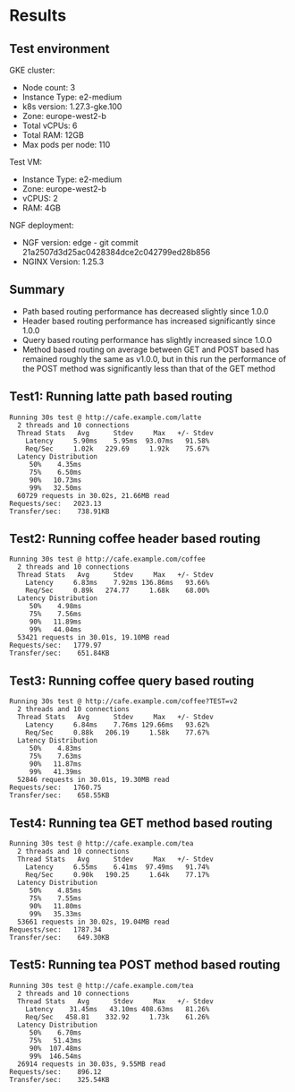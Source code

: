 # Results

## Test environment

GKE cluster:

- Node count: 3
- Instance Type: e2-medium
- k8s version: 1.27.3-gke.100
- Zone: europe-west2-b
- Total vCPUs: 6
- Total RAM: 12GB
- Max pods per node: 110

Test VM:

- Instance Type: e2-medium
- Zone: europe-west2-b
- vCPUS: 2
- RAM: 4GB

NGF deployment:

- NGF version: edge - git commit 21a2507d3d25ac0428384dce2c042799ed28b856
- NGINX Version: 1.25.3

## Summary

- Path based routing performance has decreased slightly since 1.0.0
- Header based routing performance has increased significantly since 1.0.0
- Query based routing performance has slightly increased since 1.0.0
- Method based routing on average between GET and POST based has remained roughly the same as v1.0.0, but in this run
  the performance of the POST method was significantly less than that of the GET method

## Test1: Running latte path based routing

```console
Running 30s test @ http://cafe.example.com/latte
  2 threads and 10 connections
  Thread Stats   Avg      Stdev     Max   +/- Stdev
    Latency     5.90ms    5.95ms  93.07ms   91.58%
    Req/Sec     1.02k   229.69     1.92k    75.67%
  Latency Distribution
     50%    4.35ms
     75%    6.50ms
     90%   10.73ms
     99%   32.50ms
  60729 requests in 30.02s, 21.66MB read
Requests/sec:   2023.13
Transfer/sec:    738.91KB
```

## Test2: Running coffee header based routing

```console
Running 30s test @ http://cafe.example.com/coffee
  2 threads and 10 connections
  Thread Stats   Avg      Stdev     Max   +/- Stdev
    Latency     6.83ms    7.92ms 136.86ms   93.66%
    Req/Sec     0.89k   274.77     1.68k    68.00%
  Latency Distribution
     50%    4.98ms
     75%    7.56ms
     90%   11.89ms
     99%   44.04ms
  53421 requests in 30.01s, 19.10MB read
Requests/sec:   1779.97
Transfer/sec:    651.84KB
```

## Test3: Running coffee query based routing

```console
Running 30s test @ http://cafe.example.com/coffee?TEST=v2
  2 threads and 10 connections
  Thread Stats   Avg      Stdev     Max   +/- Stdev
    Latency     6.84ms    7.76ms 129.66ms   93.62%
    Req/Sec     0.88k   206.19     1.58k    77.67%
  Latency Distribution
     50%    4.83ms
     75%    7.63ms
     90%   11.87ms
     99%   41.39ms
  52846 requests in 30.01s, 19.30MB read
Requests/sec:   1760.75
Transfer/sec:    658.55KB
```

## Test4: Running tea GET method based routing

```console
Running 30s test @ http://cafe.example.com/tea
  2 threads and 10 connections
  Thread Stats   Avg      Stdev     Max   +/- Stdev
    Latency     6.55ms    6.41ms  97.49ms   91.74%
    Req/Sec     0.90k   190.25     1.64k    77.17%
  Latency Distribution
     50%    4.85ms
     75%    7.55ms
     90%   11.80ms
     99%   35.33ms
  53661 requests in 30.02s, 19.04MB read
Requests/sec:   1787.34
Transfer/sec:    649.30KB
```

## Test5: Running tea POST method based routing

```console
Running 30s test @ http://cafe.example.com/tea
  2 threads and 10 connections
  Thread Stats   Avg      Stdev     Max   +/- Stdev
    Latency    31.45ms   43.10ms 408.63ms   81.26%
    Req/Sec   458.81    332.92     1.73k    61.26%
  Latency Distribution
     50%    6.70ms
     75%   51.43ms
     90%  107.48ms
     99%  146.54ms
  26914 requests in 30.03s, 9.55MB read
Requests/sec:    896.12
Transfer/sec:    325.54KB
```
